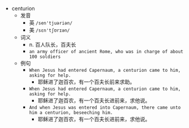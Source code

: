 - centurion
  - 发音
    - 英 `/sen'tjuəriən/`
    - 美 `/sɛn'tʃʊrɪən/`
  - 词义
    - n. 百人队长，百夫长
    - `an army officer of ancient Rome, who was in charge of about 100 soldiers`
  - 例句
    - `When Jesus had entered Capernaum, a centurion came to him, asking for help.`
      - 耶稣进了迦百农，有一个百夫长前来求助。
    - `When Jesus had entered Capernaum, a centurion came to him, asking for help.`
      - 耶稣进了迦百农，有一个百夫长进前来，求他说。
    - `And when Jesus was entered into Capernaum, there came unto him a centurion, beseeching him.`
      - 耶稣进了迦百农，有一个百夫长进前来，求他说。

